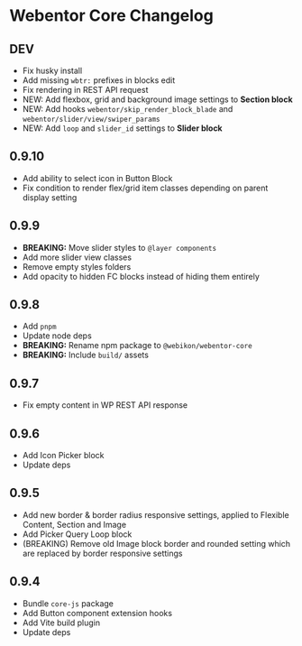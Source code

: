 # Webentor Core Changelog

## DEV

- Fix husky install
- Add missing `wbtr:` prefixes in blocks edit
- Fix rendering in REST API request
- NEW: Add flexbox, grid and background image settings to **Section block**
- NEW: Add hooks `webentor/skip_render_block_blade` and `webentor/slider/view/swiper_params`
- NEW: Add `loop` and `slider_id` settings to **Slider block**

## 0.9.10

- Add ability to select icon in Button Block
- Fix condition to render flex/grid item classes depending on parent display setting

## 0.9.9

- **BREAKING:** Move slider styles to `@layer components`
- Add more slider view classes
- Remove empty styles folders
- Add opacity to hidden FC blocks instead of hiding them entirely

## 0.9.8

- Add `pnpm`
- Update node deps
- **BREAKING:** Rename npm package to `@webikon/webentor-core`
- **BREAKING:** Include `build/` assets

## 0.9.7

- Fix empty content in WP REST API response

## 0.9.6

- Add Icon Picker block
- Update deps

## 0.9.5

- Add new border & border radius responsive settings, applied to Flexible Content, Section and Image
- Add Picker Query Loop block
- (BREAKING) Remove old Image block border and rounded setting which are replaced by border responsive settings

## 0.9.4

- Bundle `core-js` package
- Add Button component extension hooks
- Add Vite build plugin
- Update deps
